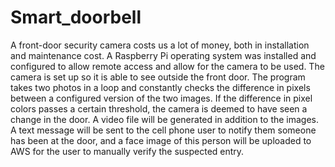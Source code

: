 # Smart_doorbell
A front-door security camera costs us a lot of money, both in installation and maintenance cost. A Raspberry Pi operating system was installed and configured to allow remote access and allow for the camera to be used. The camera is set up so it is able to see outside the front door. The program takes two photos in a loop and constantly checks the difference in pixels between a configured version of the two images. If the difference in pixel colors passes a certain threshold, the camera is deemed to have seen a change in the door. A video file will be generated in addition to the images. A text message will be sent to the cell phone user to notify them someone has been at the door, and a face image of this person will be uploaded to AWS for the user to manually verify the suspected entry. 
